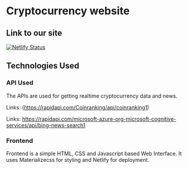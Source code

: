 
# Cryptocurrency website 

## Link to our site

[![Netlify Status](https://api.netlify.com/api/v1/badges/3e0ee1ed-a4ce-432e-84b3-c83aeab96c69/deploy-status)]([https://cryptoanalysissite.netlify.app])

## Technologies Used

### API Used

The APIs are used for getting realtime cryptocurrency data and news.

Links: (https://rapidapi.com/Coinranking/api/coinranking1)

Links: https://rapidapi.com/microsoft-azure-org-microsoft-cognitive-services/api/bing-news-search1

### Frontend

Frontend is a simple HTML, CSS and Javascript based Web Interface. It uses Materializecss for styling and Netlify for deployment.
